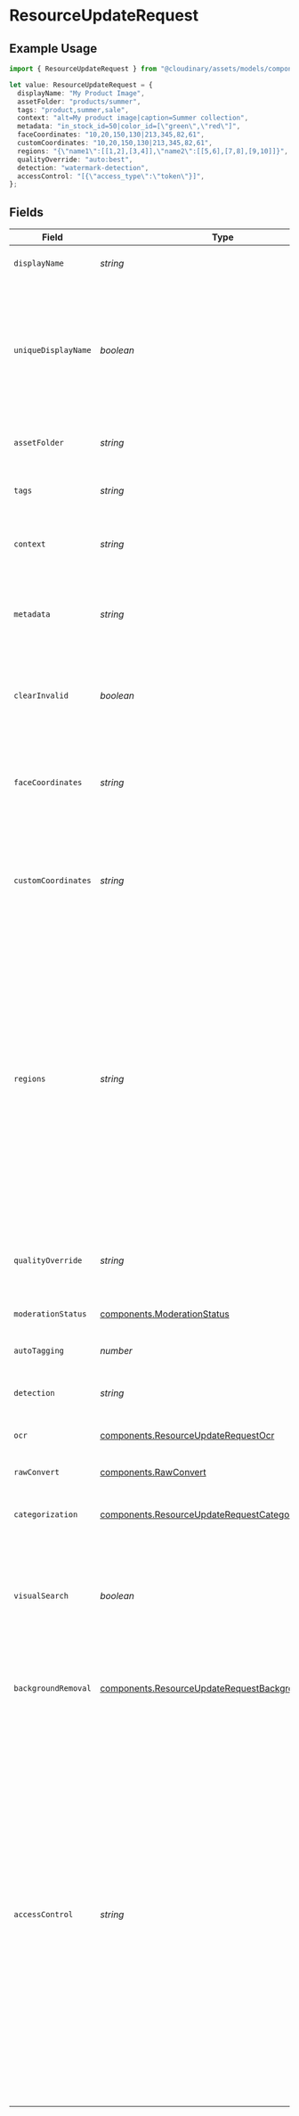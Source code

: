 # ResourceUpdateRequest

## Example Usage

```typescript
import { ResourceUpdateRequest } from "@cloudinary/assets/models/components";

let value: ResourceUpdateRequest = {
  displayName: "My Product Image",
  assetFolder: "products/summer",
  tags: "product,summer,sale",
  context: "alt=My product image|caption=Summer collection",
  metadata: "in_stock_id=50|color_id=[\"green\",\"red\"]",
  faceCoordinates: "10,20,150,130|213,345,82,61",
  customCoordinates: "10,20,150,130|213,345,82,61",
  regions: "{\"name1\":[[1,2],[3,4]],\"name2\":[[5,6],[7,8],[9,10]]}",
  qualityOverride: "auto:best",
  detection: "watermark-detection",
  accessControl: "[{\"access_type\":\"token\"}]",
};
```

## Fields

| Field                                                                                                                                                                                                                                                                                                                                                                                                                                                        | Type                                                                                                                                                                                                                                                                                                                                                                                                                                                         | Required                                                                                                                                                                                                                                                                                                                                                                                                                                                     | Description                                                                                                                                                                                                                                                                                                                                                                                                                                                  | Example                                                                                                                                                                                                                                                                                                                                                                                                                                                      |
| ------------------------------------------------------------------------------------------------------------------------------------------------------------------------------------------------------------------------------------------------------------------------------------------------------------------------------------------------------------------------------------------------------------------------------------------------------------ | ------------------------------------------------------------------------------------------------------------------------------------------------------------------------------------------------------------------------------------------------------------------------------------------------------------------------------------------------------------------------------------------------------------------------------------------------------------ | ------------------------------------------------------------------------------------------------------------------------------------------------------------------------------------------------------------------------------------------------------------------------------------------------------------------------------------------------------------------------------------------------------------------------------------------------------------ | ------------------------------------------------------------------------------------------------------------------------------------------------------------------------------------------------------------------------------------------------------------------------------------------------------------------------------------------------------------------------------------------------------------------------------------------------------------ | ------------------------------------------------------------------------------------------------------------------------------------------------------------------------------------------------------------------------------------------------------------------------------------------------------------------------------------------------------------------------------------------------------------------------------------------------------------ |
| `displayName`                                                                                                                                                                                                                                                                                                                                                                                                                                                | *string*                                                                                                                                                                                                                                                                                                                                                                                                                                                     | :heavy_minus_sign:                                                                                                                                                                                                                                                                                                                                                                                                                                           | The display name of the resource.                                                                                                                                                                                                                                                                                                                                                                                                                            | My Product Image                                                                                                                                                                                                                                                                                                                                                                                                                                             |
| `uniqueDisplayName`                                                                                                                                                                                                                                                                                                                                                                                                                                          | *boolean*                                                                                                                                                                                                                                                                                                                                                                                                                                                    | :heavy_minus_sign:                                                                                                                                                                                                                                                                                                                                                                                                                                           | Whether to ensure the display name is unique across all resources. If false, the operation will fail if a resource with the same display name exists. Default: false                                                                                                                                                                                                                                                                                         |                                                                                                                                                                                                                                                                                                                                                                                                                                                              |
| `assetFolder`                                                                                                                                                                                                                                                                                                                                                                                                                                                | *string*                                                                                                                                                                                                                                                                                                                                                                                                                                                     | :heavy_minus_sign:                                                                                                                                                                                                                                                                                                                                                                                                                                           | The folder where the asset should be placed.                                                                                                                                                                                                                                                                                                                                                                                                                 | products/summer                                                                                                                                                                                                                                                                                                                                                                                                                                              |
| `tags`                                                                                                                                                                                                                                                                                                                                                                                                                                                       | *string*                                                                                                                                                                                                                                                                                                                                                                                                                                                     | :heavy_minus_sign:                                                                                                                                                                                                                                                                                                                                                                                                                                           | A comma-separated list of tags to assign to the resource.                                                                                                                                                                                                                                                                                                                                                                                                    | product,summer,sale                                                                                                                                                                                                                                                                                                                                                                                                                                          |
| `context`                                                                                                                                                                                                                                                                                                                                                                                                                                                    | *string*                                                                                                                                                                                                                                                                                                                                                                                                                                                     | :heavy_minus_sign:                                                                                                                                                                                                                                                                                                                                                                                                                                           | A pipe-separated list of key-value pairs of contextual metadata.                                                                                                                                                                                                                                                                                                                                                                                             | alt=My product image\|caption=Summer collection                                                                                                                                                                                                                                                                                                                                                                                                              |
| `metadata`                                                                                                                                                                                                                                                                                                                                                                                                                                                   | *string*                                                                                                                                                                                                                                                                                                                                                                                                                                                     | :heavy_minus_sign:                                                                                                                                                                                                                                                                                                                                                                                                                                           | A pipe-separated list of custom metadata fields (by external_id) and their values.                                                                                                                                                                                                                                                                                                                                                                           | in_stock_id=50\|color_id=["green","red"]                                                                                                                                                                                                                                                                                                                                                                                                                     |
| `clearInvalid`                                                                                                                                                                                                                                                                                                                                                                                                                                               | *boolean*                                                                                                                                                                                                                                                                                                                                                                                                                                                    | :heavy_minus_sign:                                                                                                                                                                                                                                                                                                                                                                                                                                           | Whether to clear invalid metadata fields. If false, invalid fields will be preserved. Default: false                                                                                                                                                                                                                                                                                                                                                         |                                                                                                                                                                                                                                                                                                                                                                                                                                                              |
| `faceCoordinates`                                                                                                                                                                                                                                                                                                                                                                                                                                            | *string*                                                                                                                                                                                                                                                                                                                                                                                                                                                     | :heavy_minus_sign:                                                                                                                                                                                                                                                                                                                                                                                                                                           | Face coordinates as comma-separated values, with multiple faces separated by pipes.                                                                                                                                                                                                                                                                                                                                                                          | 10,20,150,130\|213,345,82,61                                                                                                                                                                                                                                                                                                                                                                                                                                 |
| `customCoordinates`                                                                                                                                                                                                                                                                                                                                                                                                                                          | *string*                                                                                                                                                                                                                                                                                                                                                                                                                                                     | :heavy_minus_sign:                                                                                                                                                                                                                                                                                                                                                                                                                                           | Custom coordinates as comma-separated values, with multiple coordinates separated by pipes.                                                                                                                                                                                                                                                                                                                                                                  | 10,20,150,130\|213,345,82,61                                                                                                                                                                                                                                                                                                                                                                                                                                 |
| `regions`                                                                                                                                                                                                                                                                                                                                                                                                                                                    | *string*                                                                                                                                                                                                                                                                                                                                                                                                                                                     | :heavy_minus_sign:                                                                                                                                                                                                                                                                                                                                                                                                                                           | Named groups of coordinate pairs representing regions.                                                                                                                                                                                                                                                                                                                                                                                                       | {<br/>"name1": [<br/>[<br/>1,<br/>2<br/>],<br/>[<br/>3,<br/>4<br/>]<br/>],<br/>"name2": [<br/>[<br/>5,<br/>6<br/>],<br/>[<br/>7,<br/>8<br/>],<br/>[<br/>9,<br/>10<br/>]<br/>]<br/>}                                                                                                                                                                                                                                                                          |
| `qualityOverride`                                                                                                                                                                                                                                                                                                                                                                                                                                            | *string*                                                                                                                                                                                                                                                                                                                                                                                                                                                     | :heavy_minus_sign:                                                                                                                                                                                                                                                                                                                                                                                                                                           | Quality override value that will override any automatic quality transformations.                                                                                                                                                                                                                                                                                                                                                                             | 80:420                                                                                                                                                                                                                                                                                                                                                                                                                                                       |
| `moderationStatus`                                                                                                                                                                                                                                                                                                                                                                                                                                           | [components.ModerationStatus](../../models/components/moderationstatus.md)                                                                                                                                                                                                                                                                                                                                                                                   | :heavy_minus_sign:                                                                                                                                                                                                                                                                                                                                                                                                                                           | The moderation status of the resource.                                                                                                                                                                                                                                                                                                                                                                                                                       |                                                                                                                                                                                                                                                                                                                                                                                                                                                              |
| `autoTagging`                                                                                                                                                                                                                                                                                                                                                                                                                                                | *number*                                                                                                                                                                                                                                                                                                                                                                                                                                                     | :heavy_minus_sign:                                                                                                                                                                                                                                                                                                                                                                                                                                           | Confidence threshold for auto-tagging.                                                                                                                                                                                                                                                                                                                                                                                                                       |                                                                                                                                                                                                                                                                                                                                                                                                                                                              |
| `detection`                                                                                                                                                                                                                                                                                                                                                                                                                                                  | *string*                                                                                                                                                                                                                                                                                                                                                                                                                                                     | :heavy_minus_sign:                                                                                                                                                                                                                                                                                                                                                                                                                                           | The type of detection to perform on the resource.                                                                                                                                                                                                                                                                                                                                                                                                            | captioning                                                                                                                                                                                                                                                                                                                                                                                                                                                   |
| `ocr`                                                                                                                                                                                                                                                                                                                                                                                                                                                        | [components.ResourceUpdateRequestOcr](../../models/components/resourceupdaterequestocr.md)                                                                                                                                                                                                                                                                                                                                                                   | :heavy_minus_sign:                                                                                                                                                                                                                                                                                                                                                                                                                                           | The type of OCR to perform on the resource.                                                                                                                                                                                                                                                                                                                                                                                                                  |                                                                                                                                                                                                                                                                                                                                                                                                                                                              |
| `rawConvert`                                                                                                                                                                                                                                                                                                                                                                                                                                                 | [components.RawConvert](../../models/components/rawconvert.md)                                                                                                                                                                                                                                                                                                                                                                                               | :heavy_minus_sign:                                                                                                                                                                                                                                                                                                                                                                                                                                           | The conversion to apply for raw files.                                                                                                                                                                                                                                                                                                                                                                                                                       |                                                                                                                                                                                                                                                                                                                                                                                                                                                              |
| `categorization`                                                                                                                                                                                                                                                                                                                                                                                                                                             | [components.ResourceUpdateRequestCategorization](../../models/components/resourceupdaterequestcategorization.md)                                                                                                                                                                                                                                                                                                                                             | :heavy_minus_sign:                                                                                                                                                                                                                                                                                                                                                                                                                                           | The type of categorization to perform on the resource.                                                                                                                                                                                                                                                                                                                                                                                                       |                                                                                                                                                                                                                                                                                                                                                                                                                                                              |
| `visualSearch`                                                                                                                                                                                                                                                                                                                                                                                                                                               | *boolean*                                                                                                                                                                                                                                                                                                                                                                                                                                                    | :heavy_minus_sign:                                                                                                                                                                                                                                                                                                                                                                                                                                           | Whether to index the resource with visual search. If true, the resource will be indexed for visual search capabilities. Default: false                                                                                                                                                                                                                                                                                                                       |                                                                                                                                                                                                                                                                                                                                                                                                                                                              |
| `backgroundRemoval`                                                                                                                                                                                                                                                                                                                                                                                                                                          | [components.ResourceUpdateRequestBackgroundRemoval](../../models/components/resourceupdaterequestbackgroundremoval.md)                                                                                                                                                                                                                                                                                                                                       | :heavy_minus_sign:                                                                                                                                                                                                                                                                                                                                                                                                                                           | The background removal provider to use for the resource.                                                                                                                                                                                                                                                                                                                                                                                                     |                                                                                                                                                                                                                                                                                                                                                                                                                                                              |
| `accessControl`                                                                                                                                                                                                                                                                                                                                                                                                                                              | *string*                                                                                                                                                                                                                                                                                                                                                                                                                                                     | :heavy_minus_sign:                                                                                                                                                                                                                                                                                                                                                                                                                                           | A JSON array of access_types for the asset. The asset is accessible as long as one of the access types is valid.<br/>Possible values for each access type:<br/>  - 'token' - requires either Token-based access or Cookie-based access for accessing the resource.<br/>  - 'anonymous' - allows public access to the resource. The anonymous access type should also include start and end dates (in ISO 8601 format) defining when the resource is publicly available.<br/> | [<br/>{<br/>"access_type": "token"<br/>}<br/>]                                                                                                                                                                                                                                                                                                                                                                                                               |